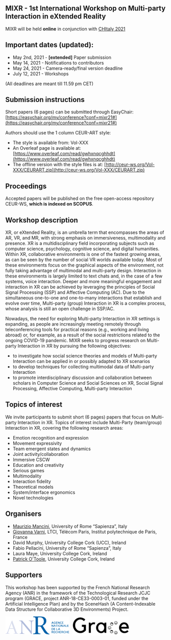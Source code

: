 ## MIXR - 1st International Workshop on Multi-party Interaction in eXtended Reality

MIXR will be held <strong>online</strong> in conjunction with [CHItaly 2021](https://chitaly2021.inf.unibz.it/)

## Important dates (updated):

* May 2nd, 2021 - <strong>[extended]</strong> Paper submission
* May 14, 2021 - Notifications to contributors
* May 24, 2021 - Camera-ready/final version deadline
* July 12, 2021 - Workshops

(All deadlines are meant till 11.59 pm CET)

## Submission instructions

Short papers (6 pages) can be submitted through EasyChair: [https://easychair.org/my/conference?conf=mixr21#](https://easychair.org/my/conference?conf=mixr21#)

Authors should use the 1 column CEUR-ART style:
* The style is available from: Vol-XXX
* An Overleaf page is available at: [https://www.overleaf.com/read/gwhxnqcghhdt](https://www.overleaf.com/read/gwhxnqcghhdt)
* The offline version with the style files is at: [http://ceur-ws.org/Vol-XXX/CEURART.zip](http://ceur-ws.org/Vol-XXX/CEURART.zip)

## Proceedings

Accepted papers will be published on the free open-access repository CEUR-WS, **which is indexed on SCOPUS**.

## Workshop description

XR, or eXtended Reality, is an umbrella term that encompasses the areas of AR, VR, and MR, with strong emphasis on immersiveness, multimodality and presence. XR is a multidisciplinary field incorporating subjects such as computer science, psychology, cognitive science, and digital humanities. Within XR, collaborative environments is one of the fastest growing areas, as can be seen by the number of social VR worlds available today. Most of these environments focus on the graphical aspects of the environment, not fully taking advantage of multimodal and multi-party design. Interaction in these environments is largely limited to text chats and, in the case of a few systems, voice interaction.
Deeper and more meaningful engagement and interaction in XR can be achieved by leveraging the principles of Social Signal Processing (SSP) and Affective Computing (AC). Due to the simultaneous one-to-one and one-to-many interactions that establish and evolve over time, Multi-party (group) Interaction in XR is a complex process, whose analysis is still an open challenge in SSP/AC.

Nowadays, the need for exploring Multi-party Interaction in XR settings is expanding, as people are increasingly meeting remotely through teleconferencing tools for practical reasons (e.g., working and living abroad) or, for example, as a result of the social restrictions related to the ongoing COVID-19 pandemic.
MIXR seeks to progress research on Multi-party Interaction in XR by pursuing the following objectives:
- to investigate how social science theories and models of Multi-party Interaction can be applied in or possibly adapted to XR scenarios
- to develop techniques for collecting multimodal data of Multi-party Interaction
- to promote interdisciplinary discussion and collaboration between scholars in Computer Science and Social Sciences on XR, Social Signal Processing, Affective Computing, Multi-party Interaction

## Topics of interest

We invite participants to submit short (6 pages) papers that focus on Multi-party Interaction in XR. Topics of interest include Multi-Party (team/group) Interaction in XR, covering the following research areas:

* Emotion recognition and expression
* Movement expressivity
* Team emergent states and dynamics
* Joint activity/collaboration
* Immersive CSCW
* Education and creativity
* Serious games
* Multimodality
* Interaction fidelity
* Theoretical models
* System/interface ergonomics
* Novel technologies

## Organisers

* [Maurizio Mancini](mailto:m.mancini@di.uniroma1.it), University of Rome “Sapienza”, Italy
* [Giovanna Varni](mailto:giovanna.varni@telecom-paris.fr), LTCI, Télécom Paris, Institut polytechnique de Paris, France
* David Murphy, University College Cork (UCC), Ireland
* Fabio Pellacini, University of Rome “Sapienza”, Italy
* Laura Maye, University College Cork, Ireland
* [Patrick O'Toole](patrick.otoole@umail.ucc.ie), University College Cork, Ireland


## Supporters

This workshop has been supported by the French National Research Agency (ANR) in the framework of the Technological Research JCJC program (GRACE, project ANR-18-CE33-0003-01, funded under the Artificial Intelligence Plan) and by the SceneHash (A Content-Indexable Data Structure for Collaborative 3D Environments) Project.

<img src="logo-anr.png" alt="ANR" width="200" style="float: left; margin-right: 10px;"/>
<img src="LOGO_officiel_cropped.png" alt="ANR" width="180" style="float: left; margin-right: 10px;"/>

